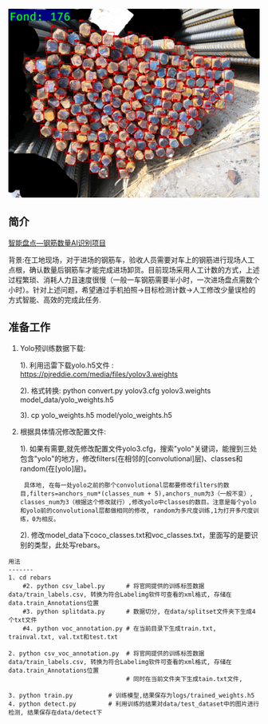 ![screen](detect_result.jpg)

简介
----

[智能盘点—钢筋数量AI识别项目](https://www.datafountain.cn/competitions/332)

背景:在工地现场，对于进场的钢筋车，验收人员需要对车上的钢筋进行现场人工点根，确认数量后钢筋车才能完成进场卸货。目前现场采用人工计数的方式，上述过程繁琐、消耗人力且速度很慢（一般一车钢筋需要半小时，一次进场盘点需数个小时）。针对上述问题，希望通过手机拍照->目标检测计数->人工修改少量误检的方式智能、高效的完成此任务.

准备工作
----
1. Yolo预训练数据下载:

    1). 利用迅雷下载yolo.h5文件 : https://pjreddie.com/media/files/yolov3.weights
    
    2). 格式转换: python convert.py yolov3.cfg yolov3.weights model_data/yolo_weights.h5
    
    3). cp yolo_weights.h5 model/yolo_weights.h5
    
    
2. 根据具体情况修改配置文件:
    
    1). 如果有需要,就先修改配置文件yolo3.cfg，搜索"yolo"关键词，能搜到三处包含"yolo"的地方，修改filters(在相邻的[convolutional]层)、classes和random(在[yolo]层)。
    
        具体地, 在每一处yolo之前的那个convolutional层都要修改filters的数目,filters=anchors_num*(classes_num + 5),anchors_num为3（一般不变）, classes_num为3（根据这个修改就行）,修改yolo中classes的数目。注意是每个yolo和yolo前的convolutional层都做相同的修改, random为多尺度训练,1为打开多尺度训练，0为相反。
    
    2). 修改model_data下coco_classes.txt和voc_classes.txt，里面写的是要识别的类型，此处写rebars。
    
    
```
用法
-------
1. cd rebars
    #2. python csv_label.py      # 将官网提供的训练标签数据data/train_labels.csv, 转换为符合Labelimg软件可查看的xml格式, 存储在data.train_Annotations位置
    #3. python splitdata.py      # 数据切分, 在data/splitset文件夹下生成4个txt文件
    #4. python voc_annotation.py # 在当前目录下生成train.txt, trainval.txt, val.txt和test.txt
    
2. python csv_voc_annotation.py  # 将官网提供的训练标签数据data/train_labels.csv, 转换为符合Labelimg软件可查看的xml格式, 存储在data.train_Annotations位置
                                 # 同时在当前文件夹下生成tain.txt文件,
                                   
3. python train.py          # 训练模型,结果保存为logs/trained_weights.h5
4. python detect.py         # 利用训练的结果对data/test_dataset中的图片进行检测, 结果保存在data/detect下

```

